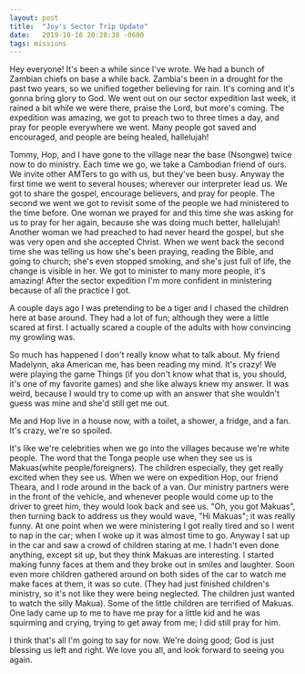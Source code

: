 ```yaml
---
layout: post
title:  "Joy's Sector Trip Update"
date:   2019-10-16 20:28:38 -0600
tags: missions
---
```

Hey everyone! It's been a while since I've wrote. We had a bunch of Zambian chiefs on base a while back. Zambia's been in a drought for the past two years, so we unified together believing for rain. It's coming and it's gonna bring glory to God. We went out on our sector expedition last week, it rained a bit while we were there, praise the Lord, but more's coming. The expedition was amazing, we got to preach two to three times a day, and pray for people everywhere we went. Many people got saved and encouraged, and people are being healed, hallelujah!

Tommy, Hop, and I have gone to the village near the base (Nsongwe) twice now to do ministry. Each time we go, we take a Cambodian friend of ours. We invite other AMTers to go with us, but they've been busy. Anyway the first time we went to several houses; wherever our interpreter lead us. We got to share the gospel, encourage believers, and pray for people. The second we went we got to revisit some of the people we had ministered to the time before. One woman we prayed for and this time she was asking for us to pray for her again, because she was doing much better, hallelujah! Another woman we had preached to had never heard the gospel, but she was very open and she accepted Christ. When we went back the second time she was telling us how she's been praying, reading the Bible, and going to church; she's even stopped smoking, and she's just full of life, the change is visible in her. We got to minister to many more people, it's amazing! After the sector expedition I'm more confident in ministering because of all the practice I got. 

A couple days ago I was pretending to be a tiger and I chased the children here at base around. They had a lot of fun; although they were a little scared at first. I actually scared a couple of the adults with how convincing my growling was. 

So much has happened I don't really know what to talk about. My friend Madelynn, aka American me, has been reading my mind. It's crazy! We were playing the game Things (if you don't know what that is, you should, it's one of my favorite games) and she like always knew my answer. It was weird, because I would try to come up with an answer that she wouldn't guess was mine and she'd still get me out. 

Me and Hop live in a house now, with a toilet, a shower, a fridge, and a fan. It's crazy, we're so spoiled. 

It's like we're celebrities when we go into the villages because we're white people. The word that the Tonga people use when they see us is Makuas(white people/foreigners). The children especially, they get really excited when they see us. When we were on expedition Hop, our friend Theara, and I rode around in the back of a van. Our ministry partners were in the front of the vehicle, and whenever people would come up to the driver to greet him, they would look back and see us. "Oh, you got Makuas", then turning back to address us they would wave, "Hi Makuas"; it was really funny. At one point when we were ministering I got really tired and so I went to nap in the car; when I woke up it was almost time to go. Anyway I sat up in the car and saw a crowd of children staring at me. I hadn't even done anything, except sit up, but they think Makuas are interesting. I started making funny faces at them and they broke out in smiles and laughter. Soon even more children gathered around on both sides of the car to watch me make faces at them, it was so cute. (They had just finished children's ministry, so it's not like they were being neglected. The children just wanted to watch the silly Makua). Some of the little children are terrified of Makuas. One lady came up to me to have me pray for a little kid and he was squirming and crying, trying to get away from me; I did still pray for him.

I think that's all I'm going to say for now. We're doing good; God is just blessing us left and right. We love you all, and look forward to seeing you again.
